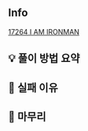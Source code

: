 ## Info
[17264 I AM IRONMAN](https://www.acmicpc.net/problem/17264)

## 💡 풀이 방법 요약


## 👀 실패 이유


## 🙂 마무리
